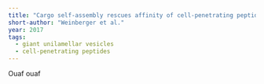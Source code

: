 ```yaml
---
title: "Cargo self-assembly rescues affinity of cell-penetrating peptides to lipid membranes"
short-author: "Weinberger et al."
year: 2017
tags:
  - giant unilamellar vesicles
  - cell-penetrating peptides
---
```


Ouaf ouaf
